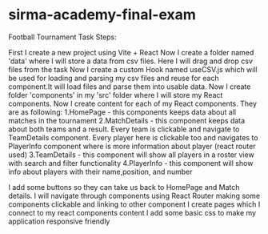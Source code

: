 # sirma-academy-final-exam

Football Tournament Task
Steps:

First I create a new project using Vite + React
Now I create a folder named 'data' where I will store a data from csv files. Here I will drag and drop csv files from the task
Now I create a custom Hook named useCSV.js which will be used for loading and parsing my csv files and reuse for each component.It will load files and parse them into usable data.
Now I create folder 'components' in my 'src' folder where I will store my React components.
Now I create content for each of my React components. They are as following:
1.HomePage - this components keeps data about all matches in the tournament 2.MatchDetails - this component keeps data about both teams and a result. Every team is clickable and navigate to TeamDetails component. Every player here is clickable too and navigates to PlayerInfo component where is more information about player (react router used) 3.TeamDetails - this component will show all players in a roster view with search and filter functionality 4.PlayerInfo - this component will show info about players with their name,position, and number

I add some buttons so they can take us back to HomePage and Match details.
I will navigate through components using React Router making some components clickable and linking to other component
I create pages which I connect to my react components content
I add some basic css to make my application responsive friendly
